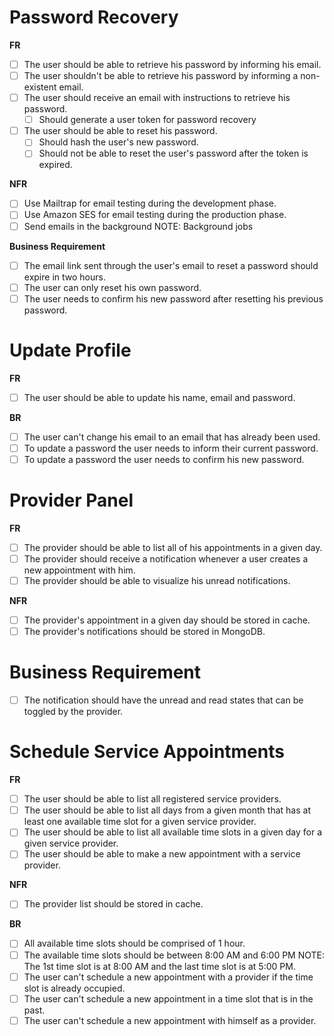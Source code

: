   # Password Recovery

  **FR**

  - [ ] The user should be able to retrieve his password by informing his email.
  - [ ] The user shouldn't be able to retrieve his password by informing a non-existent email.
  - [ ] The user should receive an email with instructions to retrieve his password.
    - [ ] Should generate a user token for password recovery
  - [ ] The user should be able to reset his password.
    - [ ] Should hash the user's new password.
    - [ ] Should not be able to reset the user's password after the token is expired.

  **NFR**

  - [ ] Use Mailtrap for email testing during the development phase.
  - [ ] Use Amazon SES for email testing during the production phase.
  - [ ] Send emails in the background
  NOTE: Background jobs

  **Business Requirement**

  - [ ] The email link sent through the user's email to reset a password should expire in two hours.
  - [ ] The user can only reset his own password.
  - [ ] The user needs to confirm his new password after resetting his previous password.

  # Update Profile

  **FR**
  - [ ] The user should be able to update his name, email and password.

  **BR**

  - [ ] The user can't change his email to an email that has already been used.
  - [ ] To update a password the user needs to inform their current password.
  - [ ] To update a password the user needs to confirm his new password.

  # Provider Panel

  **FR**

  - [ ] The provider should be able to list all of his appointments in a given day.
  - [ ] The provider should receive a notification whenever a user creates a new appointment with him.
  - [ ] The provider should be able to visualize his unread notifications.

  **NFR**

  - [ ] The provider's appointment in a given day should be stored in cache.
  - [ ] The provider's notifications should be stored in MongoDB.

  # Business Requirement

  - [ ] The notification should have the unread and read states that can be toggled by the provider.

  # Schedule Service Appointments

  **FR**

  - [ ] The user should be able to list all registered service providers.
  - [ ] The user should be able to list all days from a given month that has at least one available time slot for a given service provider.
  - [ ] The user should be able to list all available time slots in a given day for a given service provider.
  - [ ] The user should be able to make a new appointment with a service provider.

  **NFR**

  - [ ] The provider list should be stored in cache.

  **BR**

  - [ ] All available time slots should be comprised of 1 hour.
  - [ ] The available time slots should be between 8:00 AM and 6:00 PM
  NOTE: The 1st time slot is at 8:00 AM and the last time slot is at 5:00 PM.
  - [ ] The user can't schedule a new appointment with a provider if the time slot is already occupied.
  - [ ] The user can't schedule a new appointment in a time slot that is in the past.
  - [ ] The user can't schedule a new appointment with himself as a provider.
